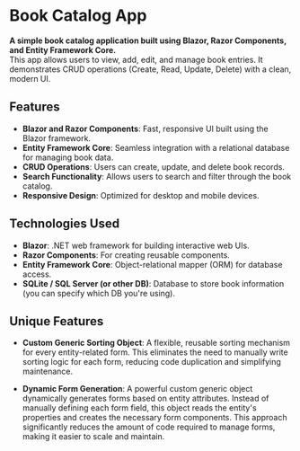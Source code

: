 # **Book Catalog App**

**A simple book catalog application built using Blazor, Razor Components, and Entity Framework Core.**  
This app allows users to view, add, edit, and manage book entries. It demonstrates CRUD operations (Create, Read, Update, Delete) with a clean, modern UI.

## **Features**

- **Blazor and Razor Components**: Fast, responsive UI built using the Blazor framework.
- **Entity Framework Core**: Seamless integration with a relational database for managing book data.
- **CRUD Operations**: Users can create, update, and delete book records.
- **Search Functionality**: Allows users to search and filter through the book catalog.
- **Responsive Design**: Optimized for desktop and mobile devices.

## **Technologies Used**

- **Blazor**: .NET web framework for building interactive web UIs.
- **Razor Components**: For creating reusable components.
- **Entity Framework Core**: Object-relational mapper (ORM) for database access.
- **SQLite / SQL Server (or other DB)**: Database to store book information (you can specify which DB you're using).


## **Unique Features**

- **Custom Generic Sorting Object**: A flexible, reusable sorting mechanism for every entity-related form. This eliminates the need to manually write sorting logic for each form, reducing code duplication and simplifying maintenance.

- **Dynamic Form Generation**: A powerful custom generic object dynamically generates forms based on entity attributes. Instead of manually defining each form field, this object reads the entity's properties and creates the necessary form components. This approach significantly reduces the amount of code required to manage forms, making it easier to scale and maintain.
